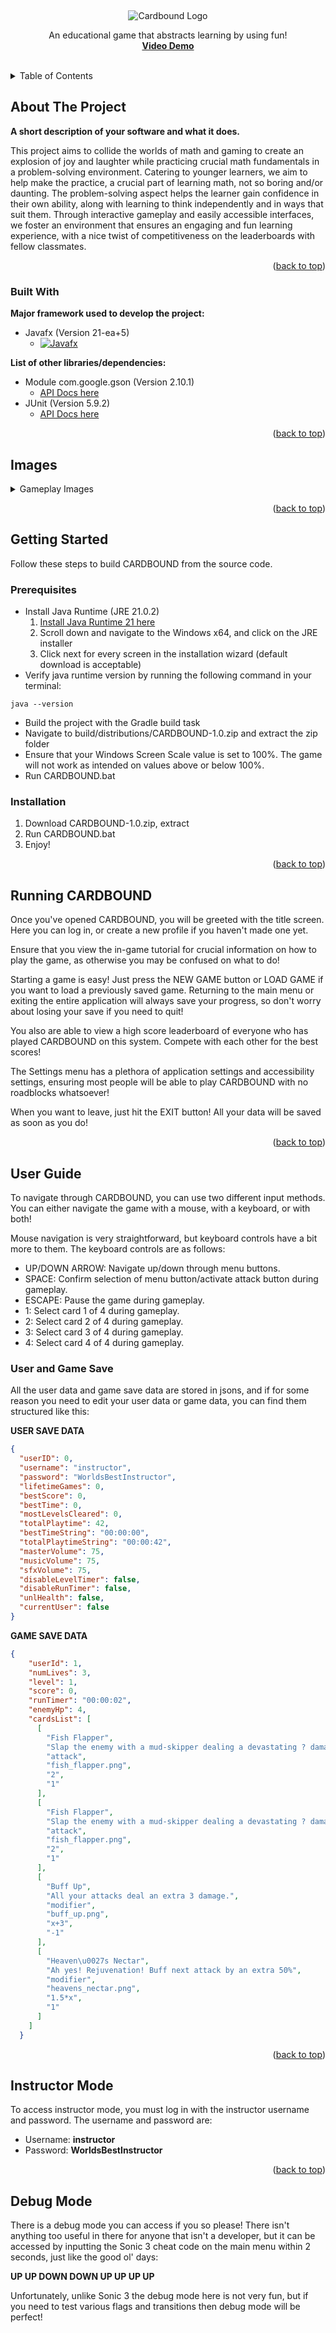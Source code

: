 <a name="readme-top"></a>

<!-- PROJECT LOGO -->
<br />
<div align="center">

![Cardbound Logo](https://github.com/SpeedBerry/Cardbound/blob/main/images/Logo.png?raw=true)

  <p align="center">
    An educational game that abstracts learning by using fun!
    <br />
    <a href="https://youtu.be/uRgfwBTktKs"><strong>Video Demo</strong></a>
    <br />
    <br />
  </p>
</div>


<!-- TABLE OF CONTENTS -->
<details>
  <summary>Table of Contents</summary>
  <ol>
    <li>
      <a href="#about-the-project">About The Project</a>
      <ul>
        <li><a href="#built-with">Built With</a></li>
      </ul>
    </li>
	<li><a href="#images">Images</a></li>
    <li>
      <a href="#getting-started">Getting Started</a>
      <ul>
        <li><a href="#prerequisites">Prerequisites</a></li>
        <li><a href="#installation">Installation</a></li>
      </ul>
    </li>
    <li><a href="#running-cardbound">Running CARDBOUND</a></li>
      <ul>
        <li><a href="#user-and-game-save">User and Game Save</a></li>
      </ul>
    <li><a href="#user-guide">User Guide</a></li>
    <li><a href="#instructor-mode">Instructor Mode</a></li>
    <li><a href="#debug-mode">Debug Mode</a></li>
  </ol>
</details>



<!-- ABOUT THE PROJECT -->
## About The Project

**A short description of your software and what it does.**

This project aims to collide the worlds of math and gaming to create an explosion of joy and laughter while practicing crucial math fundamentals in a problem-solving environment. Catering to younger learners, we aim to help make the practice, a crucial part of learning math, not so boring and/or daunting. The problem-solving aspect helps the learner gain confidence in their own ability, along with learning to think independently and in ways that suit them. Through interactive gameplay and easily accessible interfaces, we foster an environment that ensures an engaging and fun learning experience, with a nice twist of competitiveness on the leaderboards with fellow classmates.

<p align="right">(<a href="#cardbound">back to top</a>)</p>



### Built With

**Major framework used to develop the project:**

* Javafx (Version 21-ea+5)
  * [![Javafx][Javafx.com]][Javafx-url]

**List of other libraries/dependencies:**

* Module com.google.gson (Version 2.10.1)
  * [API Docs here](https://javadoc.io/doc/com.google.code.gson/gson/latest/com.google.gson/module-summary.html)
* JUnit (Version 5.9.2)
  * [API Docs here](https://junit.org/junit5/docs/5.10.2/release-notes/#release-notes-5.9.2)


<p align="right">(<a href="#cardbound">back to top</a>)</p>



<!-- IMAGES -->
## Images

<details>
	<summary>Gameplay Images</summary>
	<img src="https://github.com/SpeedBerry/Cardbound/blob/main/images/MainMenu.png?raw=true" alt="Main Menu Image">
	The main menu in Cardbound. <br /> <br />
	<img src="https://github.com/SpeedBerry/Cardbound/blob/main/images/Gameplay.png?raw=true" alt="Gameplay Image">
	What the gameplay of Cardbound looks like. <br /> <br />
	<img src="https://github.com/SpeedBerry/Cardbound/blob/main/images/GameOver.png?raw=true" alt="Game Over Image">
	How the game over screen in Cardbound looks. <br /> <br />
</details>

<p align="right">(<a href="#cardbound">back to top</a>)</p>


<!-- GETTING STARTED -->
## Getting Started

Follow these steps to build CARDBOUND from the source code.

### Prerequisites

* Install Java Runtime (JRE 21.0.2)
  1. [Install Java Runtime 21 here](https://adoptium.net/temurin/archive/?version=21)
  2. Scroll down and navigate to the Windows x64, and click on the JRE installer
  3. Click next for every screen in the installation wizard (default download is acceptable)
* Verify java runtime version by running the following command in your terminal:
```shell
java --version
```
* Build the project with the Gradle build task
* Navigate to build/distributions/CARDBOUND-1.0.zip and extract the zip folder
* Ensure that your Windows Screen Scale value is set to 100%. The game will not work as intended on values above or below 100%.
* Run CARDBOUND.bat

### Installation

1. Download CARDBOUND-1.0.zip, extract
2. Run CARDBOUND.bat
3. Enjoy!

<p align="right">(<a href="#cardbound">back to top</a>)</p>



<!-- USAGE EXAMPLES -->
## Running CARDBOUND

Once you've opened CARDBOUND, you will be greeted with the title screen. Here you can log in, or create a new profile if you haven't made one yet.

Ensure that you view the in-game tutorial for crucial information on how to play the game, as otherwise you may be confused on what to do!

Starting a game is easy! Just press the NEW GAME button or LOAD GAME if you want to load a previously saved game. Returning to the main menu or exiting the entire application will always save your progress, so don't worry about losing your save if you need to quit!

You also are able to view a high score leaderboard of everyone who has played CARDBOUND on this system. Compete with each other for the best scores!

The Settings menu has a plethora of application settings and accessibility settings, ensuring most people will be able to play CARDBOUND with no roadblocks whatsoever!

When you want to leave, just hit the EXIT button! All your data will be saved as soon as you do!

<p align="right">(<a href="#cardbound">back to top</a>)</p>



<!-- ROADMAP -->
## User Guide

To navigate through CARDBOUND, you can use two different input methods. You can either navigate the game with a mouse, with a keyboard, or with both!

Mouse navigation is very straightforward, but keyboard controls have a bit more to them. The keyboard controls are as follows:
* UP/DOWN ARROW: Navigate up/down through menu buttons.
* SPACE: Confirm selection of menu button/activate attack button during gameplay.
* ESCAPE: Pause the game during gameplay.
* 1: Select card 1 of 4 during gameplay.
* 2: Select card 2 of 4 during gameplay.
* 3: Select card 3 of 4 during gameplay.
* 4: Select card 4 of 4 during gameplay.

### User and Game Save

All the user data and game save data are stored in jsons, and if for some reason you need to edit your user data or game data, you can find them structured like this:

**USER SAVE DATA**
```json
{
  "userID": 0,
  "username": "instructor",
  "password": "WorldsBestInstructor",
  "lifetimeGames": 0,
  "bestScore": 0,
  "bestTime": 0,
  "mostLevelsCleared": 0,
  "totalPlaytime": 42,
  "bestTimeString": "00:00:00",
  "totalPlaytimeString": "00:00:42",
  "masterVolume": 75,
  "musicVolume": 75,
  "sfxVolume": 75,
  "disableLevelTimer": false,
  "disableRunTimer": false,
  "unlHealth": false,
  "currentUser": false
}
```

**GAME SAVE DATA**
```json
{
    "userId": 1,
    "numLives": 3,
    "level": 1,
    "score": 0,
    "runTimer": "00:00:02",
    "enemyHp": 4,
    "cardsList": [
      [
        "Fish Flapper",
        "Slap the enemy with a mud-skipper dealing a devastating ? damage.",
        "attack",
        "fish_flapper.png",
        "2",
        "1"
      ],
      [
        "Fish Flapper",
        "Slap the enemy with a mud-skipper dealing a devastating ? damage.",
        "attack",
        "fish_flapper.png",
        "2",
        "1"
      ],
      [
        "Buff Up",
        "All your attacks deal an extra 3 damage.",
        "modifier",
        "buff_up.png",
        "x+3",
        "-1"
      ],
      [
        "Heaven\u0027s Nectar",
        "Ah yes! Rejuvenation! Buff next attack by an extra 50%",
        "modifier",
        "heavens_nectar.png",
        "1.5*x",
        "1"
      ]
    ]
  }
```

<p align="right">(<a href="#cardbound">back to top</a>)</p>



<!-- INSTRUCTOR MODE -->
## Instructor Mode

To access instructor mode, you must log in with the instructor username and password. The username and password are:
* Username: **instructor**
* Password: **WorldsBestInstructor**
<p align="right">(<a href="#cardbound">back to top</a>)</p>

<!-- DEBUG MODE -->
## Debug Mode

There is a debug mode you can access if you so please! There isn't anything too useful in there for anyone that isn't a developer, but it can be accessed by inputting the Sonic 3 cheat code on the main menu within 2 seconds, just like the good ol' days:

**UP UP DOWN DOWN UP UP UP UP**

Unfortunately, unlike Sonic 3 the debug mode here is not very fun, but if you need to test various flags and transitions then debug mode will be perfect!

<!-- MARKDOWN LINKS & IMAGES -->
<!-- https://www.markdownguide.org/basic-syntax/#reference-style-links -->
[contributors-shield]: https://img.shields.io/github/contributors/othneildrew/Best-README-Template.svg?style=for-the-badge
[contributors-url]: https://github.com/othneildrew/Best-README-Template/graphs/contributors
[forks-shield]: https://img.shields.io/github/forks/othneildrew/Best-README-Template.svg?style=for-the-badge
[forks-url]: https://github.com/othneildrew/Best-README-Template/network/members
[stars-shield]: https://img.shields.io/github/stars/othneildrew/Best-README-Template.svg?style=for-the-badge
[stars-url]: https://github.com/othneildrew/Best-README-Template/stargazers
[issues-shield]: https://img.shields.io/github/issues/othneildrew/Best-README-Template.svg?style=for-the-badge
[issues-url]: https://github.com/othneildrew/Best-README-Template/issues
[license-shield]: https://img.shields.io/github/license/othneildrew/Best-README-Template.svg?style=for-the-badge
[license-url]: https://github.com/othneildrew/Best-README-Template/blob/master/LICENSE.txt
[linkedin-shield]: https://img.shields.io/badge/-LinkedIn-black.svg?style=for-the-badge&logo=linkedin&colorB=555
[linkedin-url]: https://linkedin.com/in/othneildrew
[Javafx.com]: https://img.shields.io/badge/javafx-%23FF0000.svg?style=for-the-badge&logo=javafx&logoColor=white
[Javafx-url]: https://openjfx.io/